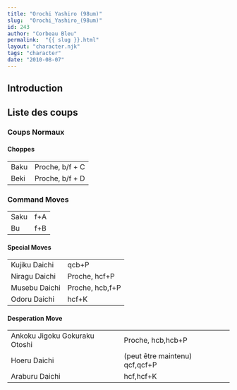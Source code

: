 ```yaml
---
title: "Orochi Yashiro (98um)"
slug:  "Orochi_Yashiro_(98um)"
id: 243
author: "Corbeau Bleu"
permalink:  "{{ slug }}.html"
layout: "character.njk"
tags: "character"
date: "2010-08-07"
---
```


## Introduction

## Liste des coups

### Coups Normaux

#### Choppes

|      |                 |
|------|-----------------|
| Baku | Proche, b/f + C |
| Beki | Proche, b/f + D |

### Command Moves

|      |     |
|------|-----|
| Saku | f+A |
| Bu   | f+B |

#### Special Moves

|               |                 |
|---------------|-----------------|
| Kujiku Daichi | qcb+P           |
| Niragu Daichi | Proche, hcf+P   |
| Musebu Daichi | Proche, hcb,f+P |
| Odoru Daichi  | hcf+K           |

#### Desperation Move

|                               |                                |
|-------------------------------|--------------------------------|
| Ankoku Jigoku Gokuraku Otoshi | Proche, hcb,hcb+P              |
| Hoeru Daichi                  | (peut être maintenu) qcf,qcf+P |
| Araburu Daichi                | hcf,hcf+K                      |
